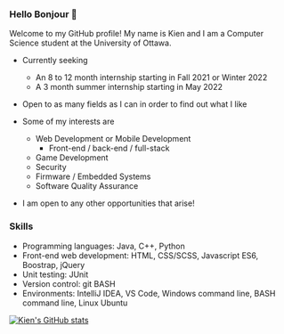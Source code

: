 ### Hello Bonjour 👋

Welcome to my GitHub profile! My name is Kien and I am a Computer Science student at the University of Ottawa.

- Currently seeking
  - An 8 to 12 month internship starting in Fall 2021 or Winter 2022
  - A 3 month summer internship starting in May 2022

- Open to as many fields as I can in order to find out what I like

- Some of my interests are
  - Web Development or Mobile Development
    - Front-end / back-end / full-stack
  - Game Development
  - Security
  - Firmware / Embedded Systems
  - Software Quality Assurance

- I am open to any other opportunities that arise!

### Skills
- Programming languages: Java, C++, Python
- Front-end web development: HTML, CSS/SCSS, Javascript ES6, Boostrap, jQuery
- Unit testing: JUnit
- Version control: git BASH
- Environments: IntelliJ IDEA, VS Code, Windows command line, BASH command line, Linux Ubuntu

[![Kien's GitHub stats](https://github-readme-stats.vercel.app/api?username=kienmarkdo&show_icons=true&theme=radical)](https://github.com/anuraghazra/github-readme-stats)

<!--
**kienmarkdo/kienmarkdo** is a ✨ _special_ ✨ repository because its `README.md` (this file) appears on your GitHub profile.

Here are some ideas to get you started:

- 🔭 I’m currently working on ...
- 🌱 I’m currently learning ...
- 👯 I’m looking to collaborate on ...
- 🤔 I’m looking for help with ...
- 💬 Ask me about ...
- 📫 How to reach me: ...
- 😄 Pronouns: ...
- ⚡ Fun fact: ...
-->
